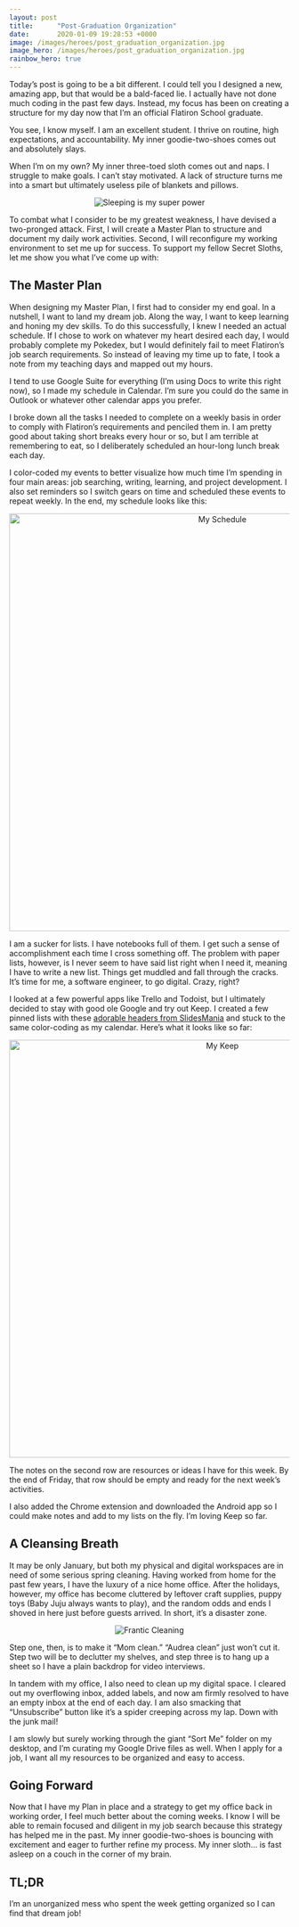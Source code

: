```yaml
---
layout: post
title:      "Post-Graduation Organization"
date:       2020-01-09 19:28:53 +0000
image: /images/heroes/post_graduation_organization.jpg
image_hero: /images/heroes/post_graduation_organization.jpg
rainbow_hero: true
---
```



Today’s post is going to be a bit different. I could tell you I designed a new, amazing app, but that would be a bald-faced lie. I actually have not done much coding in the past few days. Instead, my focus has been on creating a structure for my day now that I’m an official Flatiron School graduate.

You see, I know myself. I am an excellent student. I thrive on routine, high expectations, and accountability. My inner goodie-two-shoes comes out and absolutely slays.

When I’m on my own? My inner three-toed sloth comes out and naps. I struggle to make goals. I can’t stay motivated. A lack of structure turns me into a smart but ultimately useless pile of blankets and pillows.

<center>
<img src='https://media.giphy.com/media/l3q2HS4vHgOFc1B1m/source.gif' alt="Sleeping is my super power"/>
</center>

To combat what I consider to be my greatest weakness, I have devised a two-pronged attack. First, I will create a Master Plan to structure and document my daily work activities. Second, I will reconfigure my working environment to set me up for success. To support my fellow Secret Sloths, let me show you what I’ve come up with:


## The Master Plan

When designing my Master Plan, I first had to consider my end goal. In a nutshell, I want to land my dream job. Along the way, I want to keep learning and honing my dev skills. To do this successfully, I knew I needed an actual schedule. If I chose to work on whatever my heart desired each day, I would probably complete my Pokedex, but I would definitely fail to meet Flatiron’s job search requirements. So instead of leaving my time up to fate, I took a note from my teaching days and mapped out my hours.

I tend to use Google Suite for everything (I’m using Docs to write this right now), so I made my schedule in Calendar. I’m sure you could do the same in Outlook or whatever other calendar apps you prefer.

I broke down all the tasks I needed to complete on a weekly basis in order to comply with Flatiron’s requirements and penciled them in. I am pretty good about taking short breaks every hour or so, but I am terrible at remembering to eat, so I deliberately scheduled an hour-long lunch break each day.

I color-coded my events to better visualize how much time I’m spending in four main areas: job searching, writing, learning, and project development. I also set reminders so I switch gears on time and scheduled these events to repeat weekly. In the end, my schedule looks like this:

<center>
<img src="https://i.imgur.com/CHIvlEX.jpg?1" alt="My Schedule" width="750"/>
</center>


I am a sucker for lists. I have notebooks full of them. I get such a sense of accomplishment each time I cross something off. The problem with paper lists, however, is I never seem to have said list right when I need it, meaning I have to write a new list. Things get muddled and fall through the cracks. It’s time for me, a software engineer, to go digital. Crazy, right?

I looked at a few powerful apps like Trello and Todoist, but I ultimately decided to stay with good ole Google and try out Keep. I created a few pinned lists with these [adorable headers from SlidesMania](https://slidesmania.com/google-keep-customizable-headers/) and stuck to the same color-coding as my calendar. Here’s what it looks like so far:

<center>
<img src="https://i.imgur.com/XWVSWDj.jpg" alt="My Keep" width="750"/>
</center>

The notes on the second row are resources or ideas I have for this week. By the end of Friday, that row should be empty and ready for the next week’s activities.

I also added the Chrome extension and downloaded the Android app so I could make notes and add to my lists on the fly. I’m loving Keep so far.


## A Cleansing Breath

It may be only January, but both my physical and digital workspaces are in need of some serious spring cleaning. Having worked from home for the past few years, I have the luxury of a nice home office. After the holidays, however, my office has become cluttered by leftover craft supplies, puppy toys (Baby Juju always wants to play), and the random odds and ends I shoved in here just before guests arrived. In short, it’s a disaster zone.

<center>
<img src='https://media.giphy.com/media/3ELDuBKag7o8E/source.gif' alt="Frantic Cleaning"/>
</center>

Step one, then, is to make it “Mom clean.” “Audrea clean” just won’t cut it. Step two will be to declutter my shelves, and step three is to hang up a sheet so I have a plain backdrop for video interviews.

In tandem with my office, I also need to clean up my digital space. I cleared out my overflowing inbox, added labels, and now am firmly resolved to have an empty inbox at the end of each day. I am also smacking that “Unsubscribe” button like it’s a spider creeping across my lap. Down with the junk mail!

I am slowly but surely working through the giant “Sort Me” folder on my desktop, and I’m curating my Google Drive files as well. When I apply for a job, I want all my resources to be organized and easy to access.


## Going Forward

Now that I have my Plan in place and a strategy to get my office back in working order, I feel much better about the coming weeks. I know I will be able to remain focused and diligent in my job search because this strategy has helped me in the past. My inner goodie-two-shoes is bouncing with excitement and eager to further refine my process. My inner sloth… is fast asleep on a couch in the corner of my brain.


## TL;DR

I’m an unorganized mess who spent the week getting organized so I can find that dream job!
